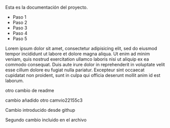 Esta es la documentación del proyecto.

- Paso 1
- Paso 2
- Paso 3
- Paso 4
- Paso 5

Lorem ipsum dolor sit amet, consectetur adipisicing elit, sed do eiusmod
tempor incididunt ut labore et dolore magna aliqua. Ut enim ad minim veniam,
quis nostrud exercitation ullamco laboris nisi ut aliquip ex ea commodo
consequat. Duis aute irure dolor in reprehenderit in voluptate velit esse
cillum dolore eu fugiat nulla pariatur. Excepteur sint occaecat cupidatat non
proident, sunt in culpa qui officia deserunt mollit anim id est laborum.

otro cambio de readme

cambio añadido
otro camvio22155c3

Cambio introducido desde githup

Segundo cambio incluido en el archivo


